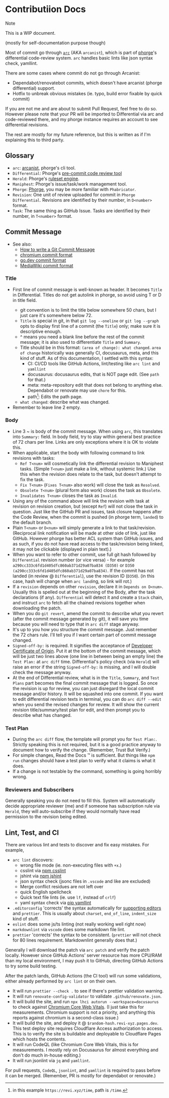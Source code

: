 # Contributiion Docs

> [!NOTE]
>
> This is a WIP document.

(mostly for self-documentation purpose though)

Most of commit go through [`arc`](https://we.phorge.it/book/phorge/article/arcanist/) (AKA `arcanist`),
which is part of [phorge](https://we.phorge.it)'s differential code-review system.
`arc` handles basic lints like json syntax check, yamllint.

<!-- eslint and prettier TBD. -->

There are some cases where commit do not go through Arcanist:

- Dependabot/renovatebot commits, which doesn't have arcanist
  (phorge differential) support.
- Hotfix to unbreak obvious mistakes (ie. typo, build error fixable by quick commit)

If you are not me and are about to submit Pull Request, feel free to do so.
However please note that your PR will be imported to Differential via arc and
code-reviewed there, and my phorge instance requires an account to see
differential revisions.

The rest are mostly for my future reference, but this is written as if I'm
explaining this to third party.

## Glossary

- `arc`: [arcanist](https://we.phorge.it/book/phorge/article/arcanist/), phorge's cli tool.
- `Differential`: Phorge's [pre-commit code review tool](https://we.phorge.it/book/phorge/article/differential/)
- `Herald`: Phorge's [ruleset engine](https://we.phorge.it/book/phorge/article/herald/).
- `Maniphest`: Phorge's issue/task/work management tool.
- `Phorge`: [Phorge](https://we.phorge.it), you may be more familiar with `Phabricator`.
- `Revision`: One unit of review uploaded for commit in `Phorge` `Differential`.
  Revisions are identified by their number, in `D<number>` format.
- `Task`: The same thing as GitHub Issue. Tasks are identified by their
  number, in `T<number>` format.

## Commit Message

- See also:
  - [How to write a Git Commit Message](https://cbea.ms/git-commit/)
  - [chromium commit format](https://chromium.googlesource.com/chromium/src/+/main/docs/contributing.md#chromium_specific-description-tips)
  - [go.dev commit format](https://go.dev/doc/contribute#commit_messages)
  - [MediaWiki commit format](https://www.mediawiki.org/wiki/Gerrit/Commit_message_guidelines)

### Title

- First line of commit message is well-known as header.
  It becomes `Title` in Differential. Titles do not get autolink in phorge,
  so avoid using T<num> or D<num> in title field.
  - git convention is to limit the title below somewhere 50 chars, but I just
    care it's somewhere below 72.
  - `Title` is special in git, in that `git log --oneline` or `git log --graph`
    opts to display first line of a commit (the `Title`) only; make sure it is
    descriptive enough.
  - ^ means you need a blank line before the rest of the commit message; it is
    also used to differentiate `Title` and `Summary`.
  - Title should be in this format: `(area of change): what changed`.
    `area of change` historically was generally CI, docusaurus, meta, and this kind of stuff.
    As of this documentation, I settled with this syntax:
    - CI: CI/CD tools like GitHub Actions, lint/testing like `arc lint` and `yamllint`
    - docusaurus: docusaurus edits, that is NOT page edit. (See `path` for that.)
    - meta: meta-repository edit that does not belong to anything else. Dependabot
      or renovate may use `chore` for this.
    - path[^1]: Edits the path page.
  - `what changed`: describe what was changed.
- Remember to leave line 2 empty.

### Body

- Line 3 ~ is body of the commit message. When using `arc`, this translates into
  `Summary:` field. In body field, try to stay within general best practice of
  72 chars per line. Links are only exceptions where it is OK to violate this.
- When applicable, start the body with following command to link revisions with
  tasks:
  - `Ref T<num>` will cosmetically link the differential revision to Maniphest
    tasks. (Simple `T<num>` just make a link, without systemic link.) Use this
    when the revision does relate to the task, but doesn't attempt to fix the task.
  - `Fix T<num>` (`Fixes T<num>` also work) will close the task as `Resolved`.
  - `Obsolete T<num>` (plural form also work) closes the task as `Obsolete`.
  - `Invalidates T<num>` closes the task as `Invalid`.
- Using any of the command above will link the revision with task at revision
  on revision creation, but (except `Ref`) will not close the task in question.
  Just like the GitHub PR and issues, task closure happens after the Code Review,
  when the commit is pushed (in phorge term, `landed`) to the default branch.
- Plain `T<num>` or `D<num>` will simply generate a link to that task/revision.
  (Reciprocal link notification will be made at other side of link, just like GitHub.
  However phorge has better ACL system than GitHub issues, and as such, if you
  do not have read access to the task/revision being linked, it may not be clickable
  (displayed in plain text).)
- When you want to refer to other commit, use full git hash followed by `Differential`
  revision number (or vice versa) - for example
  `a290cc333c6fd1d405dfc860ab371d29a07ba834 (D350)` or
  `D350 (a290cc333c6fd1d405dfc860ab371d29a07ba834)`.
  If the commit has not landed (in review @ `Differential`), use the revision ID (`D350`).
  (in this case, hash will change when `arc land`ing, so link will rot.)
- If a `revision` depends on other `revision`, declare it in `Depends on D<num>`.
  Usually this is spelled out at the beginning of the Body, after the task
  declarations (if any). `Differential` will detect it and create a `Stack` chain,
  and instruct `arc` to fetch all the chained revisions together when
  downloading the patch.
- When you do `git revert`, amend the commit to describe what you revert (after
  the commit message generated by git), it will save you time because you
  will need to type that in `arc diff` stage anyway.
- It's up to you how you structure the commit message. Just remember the 72
  chars rule. I'll tell you if I want certain part of commit message changed.
- `Signed-off-by:` is required. It signifies the acceptance of
  [Developer Certificate of Origin](https://developercertificate.org/). Put it at the
  bottom of the commit message, which will be just two lines above (one line
  in between being an empty line) the `Test Plan:` at `arc diff` time.
  Differential's policy check (via `Herald`) will raise an error if the string
  `Signed-off-by:` is missing, and I will double check the message anyway.
- At the end of Differential review, what is in the `Title`, `Summary`,
  and `Test Plans` part becomes the final commit message that is logged.
  So once the revision is up for review, you can just disregard the local commit
  message and/or history. It will be squashed into one commit. If you want to edit
  differential revision texts in terminal, you can do `arc diff --edit` when you
  send the revised changes for review. It will show the current revision
  title/summary/test plan for edit, and then prompt you to describe what has changed.

### Test Plan

- During the `arc diff` flow, the template will prompt you for `Test Plan:`.
  Strictly speaking this is not required, but it is a good practice anyway to
  document how to verify the change. (Remember, Trust But Verify.)
- For simple changes, Read the Docs :tm: is sufficient. But things like `npm run`
  changes should have a test plan to verify what it claims is what it does.
- If a change is not testable by the command, something is going horribly wrong.

### Reviewers and Subscribers

Generally speaking you do not need to fill this. System will automatically decide
appropriate reviewer (me) and if someone has subscription rule via `Herald`,
they will auto-subscribe if they would normally have read permission to the
revision being edited.

## Lint, Test, and CI

There are various lint and tests to discover and fix easy mistakes. For example,

- `arc lint` discovers:
  - wrong file mode (ie. non-executing files with `+x`.)
  - csslint via [npm csslint](https://www.npmjs.com/package/csslint)
  - jshint via [npm jshint](https://www.npmjs.com/package/jshint)
  - json syntax check (jsonc files in `.vscode` and like are excluded)
  - Merge conflict residues are not left over
  - quick English spellcheck
  - Quick text file lints (ie. use `lf`, instead of `crlf`)
  - yaml syntax check via [pip yamllint](https://yamllint.readthedocs.io/en/stable/index.html)
- `.editorconfig` 'corrects' the syntax automatically for
  [supporting editors](https://editorconfig.org/#pre-installed) and `prettier`.
  This is usually about `charset`, `end_of_line`, `indent_size` kind of stuff.
- `eslint` does some js/ts linting (not really working well right now)
- `markdownlint` via `vscode` does some markdown file lint.
- `prettier` 'corrects' the syntax to be consistent. (`prettier` will not
  check for 80 lines requirement. Markdownlint generally does that.)

Generally I will download the patch via `arc patch` and verify the patch locally.
However since GitHub Actions' server resource has more CPU/RAM than my local
environment, I may push it to GitHub, directing GitHub Actions to try
some build testing.

After the patch lands, GitHub Actions (the CI tool) will run some validations,
either already performed by `arc lint` or on their own.

- It will run `prettier --check .` to see if there's prettier validation warning.
- It will run `renovate-config-validator` to validate `.github/renovate.json`.
- It will build the site, and run `npx lhci autorun --workspace=docusaurus` to
  check against [Chromium Core Web Vitals](https://web.dev/articles/vitals).
  (I just take this for measurements. Chromium support is not a priority,
  and anything this reports against chromium is a second-class issue.)
- It will build the site, and deploy it @ `$random-hash.revi-xyz.pages.dev`.
  This test deploy site requires Cloudflare Access authorization to access.
  This is to verify the site is buildable and deployable to Cloudflare Pages
  which hosts the contents.
- It will run CodeQL (like Chromium Core Web Vitals, this is for measurements.
  I mostly rely on Docusaurus for almost everything and don't do much
  in-house editing.)
- It will run jsonlint via `jq` and `yamllint`.

For pull requests, `CodeQL`, `jsonlint`, and `yamllint` is required to pass before
it can be merged. (Remember, PR is mostly for dependabot or renovate.)

[^1]: in this example `https://revi.xyz/time`, path is `/time`.
